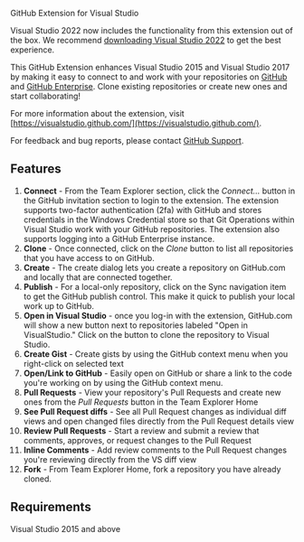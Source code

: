 GitHub Extension for Visual Studio

Visual Studio 2022 now includes the functionality from this extension out of the box. We recommend [downloading Visual Studio 2022](https://visualstudio.microsoft.com/vs/github/) to get the best experience.

This GitHub Extension enhances Visual Studio 2015 and Visual Studio 2017 by making it easy to connect to and work with your repositories on [GitHub](https://github.com/) and [GitHub Enterprise](https://enterprise.github.com/). Clone existing repositories or create new ones and start collaborating!

For more information about the extension, visit [https://visualstudio.github.com/](https://visualstudio.github.com/).

For feedback and bug reports, please contact [GitHub Support](https://support.github.com/).

## Features

1.  **Connect** - From the Team Explorer section, click the _Connect..._ button in the GitHub invitation section to login to the extension. The extension supports two-factor authentication (2fa) with GitHub and stores credentials in the Windows Credential store so that Git Operations within Visual Studio work with your GitHub repositories. The extension also supports logging into a GitHub Enterprise instance.
2.  **Clone** - Once connected, click on the _Clone_ button to list all repositories that you have access to on GitHub.
3.  **Create** - The create dialog lets you create a repository on GitHub.com and locally that are connected together.
4.  **Publish** - For a local-only repository, click on the Sync navigation item to get the GitHub publish control. This make it quick to publish your local work up to GitHub.
5.  **Open in Visual Studio** - once you log-in with the extension, GitHub.com will show a new button next to repositories labeled "Open in VisualStudio." Click on the button to clone the repository to Visual Studio.
6.  **Create Gist** - Create gists by using the GitHub context menu when you right-click on selected text
7.  **Open/Link to GitHub** - Easily open on GitHub or share a link to the code you're working on by using the GitHub context menu.
8.  **Pull Requests** - View your repository's Pull Requests and create new ones from the _Pull Requests_ button in the Team Explorer Home
9.  **See Pull Request diffs** - See all Pull Request changes as individual diff views and open changed files directly from the Pull Request details view
10. **Review Pull Requests** - Start a review and submit a review that comments, approves, or request changes to the Pull Request
11. **Inline Comments** - Add review comments to the Pull Request changes you're reviewing directly from the VS diff view
12. **Fork** - From Team Explorer Home, fork a repository you have already cloned.

## Requirements

Visual Studio 2015 and above

